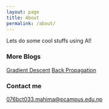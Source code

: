 ```yaml
---
layout: page
title: About
permalink: /about/
---
```


Lets do some cool stuffs using AI!

### More Blogs

[Gradient Descent](https://dhakalmahima188.github.io/)
[Back Propagation](https://dhakalmahima188.github.io/)

### Contact me

[076bct033.mahima@pcampus.edu.np](mailto:email@domain.com)